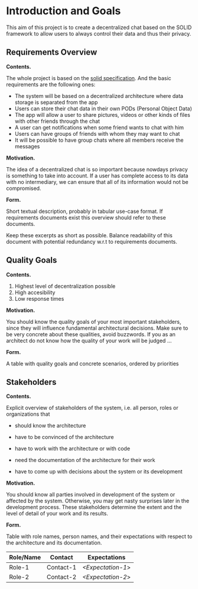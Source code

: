 Introduction and Goals
======================

This aim of this project is to create a decentralized chat based on the SOLID framework to allow users to always control their data and thus their privacy.

Requirements Overview
---------------------

**Contents.**

The whole project is based on the [solid specification](https://github.com/solid/solid-spec). And the basic requirements are the following ones:

* The system will be based on a decentralized architecture where data storage is separated from the app
* Users can store their chat data in their own PODs (Personal Object Data)
* The app will allow a user to share pictures, videos or other kinds of files with other friends through the chat
* A user can get notifications when some friend wants to chat with him
* Users can have groups of friends with whom they may want to chat
* It will be possible to have group chats where all members receive the messages

**Motivation.**

The idea of a decentralized chat is so important because nowdays privacy is something to take into account. If a user has complete access to its data with no intermediary, we can ensure that all of its information would not be compromised.

**Form.**

Short textual description, probably in tabular use-case format. If
requirements documents exist this overview should refer to these
documents.

Keep these excerpts as short as possible. Balance readability of this
document with potential redundancy w.r.t to requirements documents.

Quality Goals
-------------

**Contents.**

1. Highest level of decentralization possible
2. High accesibility
3. Low response times

**Motivation.**

You should know the quality goals of your most important stakeholders,
since they will influence fundamental architectural decisions. Make sure
to be very concrete about these qualities, avoid buzzwords. If you as an
architect do not know how the quality of your work will be judged …

**Form.**

A table with quality goals and concrete scenarios, ordered by priorities

Stakeholders
------------

**Contents.**

Explicit overview of stakeholders of the system, i.e. all person, roles
or organizations that

-   should know the architecture

-   have to be convinced of the architecture

-   have to work with the architecture or with code

-   need the documentation of the architecture for their work

-   have to come up with decisions about the system or its development

**Motivation.**

You should know all parties involved in development of the system or
affected by the system. Otherwise, you may get nasty surprises later in
the development process. These stakeholders determine the extent and the
level of detail of your work and its results.

**Form.**

Table with role names, person names, and their expectations with respect
to the architecture and its documentation.

| Role/Name   | Contact                   | Expectations              |
| ----------- | ------------------------- | ------------------------- |
| Role-1      | Contact-1                 | *&lt;Expectation-1*&gt;   |
| Role-2      | Contact-2                 | *&lt;Expectation-2*&gt;   |
